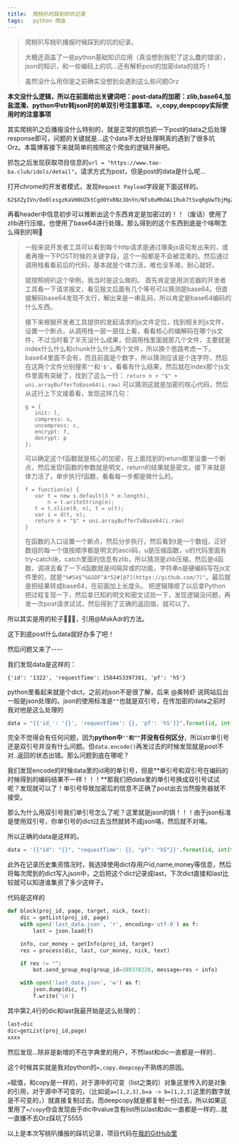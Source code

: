 ```yaml
---
title:	爬桃叭时踩到的坑记录
tags:	python 爬虫
---
```


> 爬桃叭写桃叭播报时候踩到的坑的纪录。
> 
> 大概还涵盖了一些python基础知识应用（真没想到我犯了这么蠢的错误），json的知识，和一些编码上的坑...还有解析post的加密data的技巧！
> 
> 虽然没什么用但是之前确实没想到会遇到这么些问题Orz

**本文没什么逻辑，所以在前面给出关键词吧：post-data的加密：zlib,base64,加盐混淆、python中str转json时的单双引号注意事项、=,copy,deepcopy实际使用时的注意事项**

其实爬桃叭之后播报没什么特别的，就是正常的抓包抓一下post的data之后处理response即可，问题的关键就是...这个data不太好处理啊真的遇到了很多坑Orz。本篇博客接下来就简单的按照这个爬虫的逻辑开展吧。

抓包之后发现获取项目信息的`url = "https://www.tao-ba.club/idols/detail"`，请求方式为post，但是post的data是什么呢...

打开chrome的开发者模式，发现`Request Payload`字段是下面这样的。

```
62$XZyIVn/Oe0lxsgzKaVH0UZktCgd0YxRNzJOnYn/Nfs0uMhOAi1Ruk7tSvqRgUwTbjMgZpvIkhiKRUAmpSAAG7ziB
```

再看header中信息初步可以推断出这个东西肯定是加密过的！！（废话）使用了zlib进行压缩，也使用了base64进行处理。那么得到的这个东西到底是个啥啊怎么得到的啊🤔

>一般来说开发者工具可以看到每个http请求是通过哪条js语句发出来的，或者再搜一下POST时候的关键字段，这个一般都是不会被混淆的。然后通过调用栈看看前后的代码，基本就是个体力活，难也没多难，耐心就好。
>
>就按照桃叭这个举例，我当时是这么做的。
>首先肯定是用浏览器的开发者工具看一下请求报文，看见报文后面有几个等号可以猜测是base64。但直接解码base64发现不太行，解出来是一串乱码，所以肯定是base64编码的什么东西。
>
>接下来根据开发者工具提供的发起请求的js文件定位，找到相关的js文件，设置一个断点，从调用栈一层一层往上看，看看核心的编解码在哪个js文件，不过当时看了半天没什么成果，但调用栈里面就那几个文件，主要就是index什么什么和chunk什么什么两个文件，所以换个思路考虑一下。
>base64里面不会有，而且前面是个数字，所以猜测应该是个连字符，然后在这两个文件分别搜索`""`和`'$'`，看看有什么结果，然后就在index那个js文件里面有突破了，找到了这么一行：
>`return n + "$" + uni.arrayBufferToBase64(i.raw)`
>可以猜测这就是加密的核心代码，然后从这行上下文接着看，发现这样几句：
>
>```
>g = {
>    init: l,
>    compress: u,
>    uncompress: c,
>    encrypt: f,
>    decrypt: p
>};
>```
>
>可以确定这个f函数就是核心的加密，在上面找到的return那里设置一个断点，然后发现f函数的参数就是明文，return的结果就是密文。接下来就是体力活了，单步执行f函数，看看每一步都是做什么的。
>
>```
>f = function(e) {
>    var t = new s.default(3 * e.length),
>        n = t.writeString(e);
>    t = t.slice(0, n), t = u(t);
>    var i = d(t, o);
>    return n + "$" + uni.arrayBufferToBase64(i.raw)
>}
>```
>
>在函数的入口设置一个断点，然后分步执行，然后看到t是一个数组，正好数组的每一个值按顺序都是明文的ascii码，u是压缩函数，u的代码里面有try-catch块，catch里面的信息有zlib，所以猜测是zlib压缩，然后是d函数，调进去看了一下d函数就是间隔异或的功能，字符串o是硬编码写在js文件里的，就是`"%#54$^%&SDF^A*52#[@7](https://github.com/7)"`。最后就是把结果转成base64，在前面加上长度头。
>把逻辑理顺了以后拿Python把过程复现一下，然后拿已知的明文和密文试验一下，发现逻辑没问题，再发一次post请求试试，然后得到了正确的返回值，就可以了。

所以其实是用的轮子🤦🏽‍♀️，引用@MskAdr的方法。

这下到底post什么data就好办多了吧！

然后问题又来了----

我们发现data是这样的：

```
{'id': '1322', 'requestTime': 1584453397381, 'pf': 'h5'}
```

python里看起来就是个dict，之前对json不是很了解，后来 @奥特虾 说网站后台一般是json处理的。json的使用标准是`""`也就是双引号，在传加密的data之前时我对他是这么处理的

```python
data = "{{'id_': '{}', 'requestTime': {}, 'pf': 'h5'}}".format(id, int(time.time() * 1000))
```

完全不觉得会有任何问题，因为**python中`''和""`并没有任何区分**，所以str单引号还是双引号并没有什么问题。但`data.encode()`再发过去的时候发现就是post不对..返回的状态出错。那么问题到底在哪呢？

我们发现encode的时候data里的id用的单引号，但是**单引号和双引号在编码的时候得到的编码结果不一样！！！**那我们把data里的单引号换成双引号试试呢？发现就可以了！单引号导致加密后的信息不正确了post出去当然服务器就不接受。

那么为什么用双引号我们单引号怎么了呢？这里就是json的锅！！！由于json标准是使用双引号，你单引号的dict过去当然就转不成json咯，然后就不对咯。

所以正确的data是这样的。

```python 
data = '{{"id": "{}", "requestTime": {}, "pf": "h5"}}'.format(id, int(time.time() * 1000))
```

此外在记录历史集资情况时，我选择使用dict存用户id,name,money等信息，然后将每次爬到的dict写入json中，之后把这个dict记录成last，下次dict直接和last比较就可以知道谁集资了多少这样子。

代码是这样的

```python 
def block(proj_id, page, target, nick, text):
    dic = getList(proj_id, page)
    with open('last_data.json', 'r', encoding='utf-8') as f:
        last = json.load(f)

    info, cur_money = getInfo(proj_id, target)
    res = process(dic, last, cur_money, nick, text)

    if res != "":
        bot.send_group_msg(group_id=109378220, message=res + info)

    with open('last_data.json', 'w') as f:
        json.dump(dic, f)
        f.write('\n')
```

其中第2,4行的dic和last我最开始是这么处理的：

```python 
last=dic
dic=getList(proj_id,page)
xxxx
```

然后发现...除非是新增的不在字典里的用户，不然last和dic一直都是一样的..

这个时候其实就是我对python的`=,copy.deepcopy`不熟练的原因。

`=`赋值，和copy是一样的，对于源中的可变（list之类的）对象这里传入的是对象的引用，对于源中不可变的，（比如说`a=[1,2,3],b=a -> b=[1,2,3]`这里的数字就是不可变的，）就直接复制过去。而deepcopy就是都复制一份过去，所以如果这里用了`=/copy`你会发现由于dic中value含有list所以last和dic一直都是一样的...就一直播不去Orz踩坑了5555

以上是本次写桃叭播报的踩坑记录，项目代码在[我的GitHub里](https://github.com/41xu/SNH48-Group-s-QQ-bot/blob/master/taoba/taoba.py)

